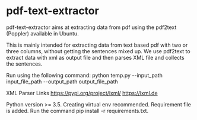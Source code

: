 # pdf-text-extractor
pdf-text-extractor aims at extracting data from pdf using the pdf2text (Poppler) available in Ubuntu. 

This is mainly intended for extracting data from text based pdf with two or three columns, without getting the sentences mixed up.
We use pdf2text to extract data with xml as output file and then parses XML file and collects the sentences.

Run using the following command:
python temp.py --input_path input_file_path --output_path output_file_path
 
XML Parser Links
https://pypi.org/project/lxml/
https://lxml.de

Python version >= 3.5. Creating virtual env recommended.
Requirement file is added. Run the command pip install -r requirements.txt.
